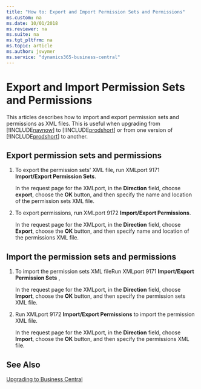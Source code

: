```yaml
---
title: "How to: Export and Import Permission Sets and Permissions"
ms.custom: na
ms.date: 10/01/2018
ms.reviewer: na
ms.suite: na
ms.tgt_pltfrm: na
ms.topic: article
ms.author: jswymer
ms.service: "dynamics365-business-central"
---
```

# Export and Import Permission Sets and Permissions

This articles describes how to import and export permission sets and permissions as XML files. This is useful when upgrading from [!INCLUDE[navnow](../developer/includes/navnow_md.md)] to [!INCLUDE[prodshort](../developer/includes/prodshort.md)] or from one version of [!INCLUDE[prodshort](../developer/includes/prodshort.md)] to another.

## <a name="ExportPerms"></a>Export permission sets and permissions  

1.  To export the permission sets' XML file, run XMLport 9171 **Import/Export Permission Sets**.   

     In the request page for the XMLport, in the **Direction** field, choose **export**, choose the **OK** button, and then specify the name and location of the permission sets XML file.  

2.  To export permissions, run XMLport 9172 **Import/Export Permissions**.  

     In the request page for the XMLport, in the **Direction** field, choose **Export**, choose the **OK** button, and then specify name and location of the permissions XML file.

## <a name="ImportPerms"></a>Import the permission sets and permissions  

1.  To import the permission sets XML fileRun XMLport 9171 **Import/Export Permission Sets** ,  

     In the request page for the XMLport, in the **Direction** field, choose **Import**, choose the **OK** button, and then specify the permission sets XML file.  

3.  Run XMLport 9172 **Import/Export Permissions** to import the permission XML file.  

     In the request page for the XMLport, in the **Direction** field, choose **Import**, choose the **OK** button, and then specify the permissions XML file.  

## See Also  

[Upgrading to Business Central](upgrading-to-business-central.md)  

